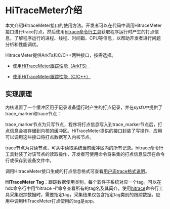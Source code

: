 # HiTraceMeter介绍

<!--Kit: Performance Analysis Kit-->
<!--Subsystem: HiviewDFX-->
<!--Owner: @qq_437963121-->
<!--SE: @MontSaintMichel-->
<!--TSE: @gcw_KuLfPSbe-->

本文介绍HitraceMeter接口的使用方法。开发者可以在代码中调用HitraceMeter接口进行trace打点，然后使用[hitrace命令行工具](hitrace.md)获取程序运行时产生的打点信息，了解程序运行的进程、线程、时间戳、CPU等信息，以帮助开发者进行问题分析和性能调优。


HitraceMeter提供ArkTs和C/C++两种接口，按需选择。


- [使用HiTraceMeter跟踪性能（ArkTS）](hitracemeter-guidelines-arkts.md)

- [使用HiTraceMeter跟踪性能（C/C++）](hitracemeter-guidelines-ndk.md)


## 实现原理

内核设置了一个缓冲区用于记录设备运行时产生的打点记录，并在sysfs中提供了trace_marker和trace节点：

trace_marker节点为只写节点，程序将打点信息写入到trace_marker节点后，打点信息会被存储到内核的缓冲区。HiTraceMeter提供的接口封装了写操作，应用可以调用这些接口将打点数据写入内核节点。

trace节点为只读节点，可从中读取系统当前缓冲区内的所有记录。hitrace命令行工具封装了对该节点的读取操作，开发者可使用命令将采集的打点信息显示在命令行或保存到设备文件中。

调用HitraceMeter接口生成的打点信息格式可查看[用户态trace格式说明](hitracemeter-view.md#用户态trace格式说明)。

**HiTraceMeter Tag**：跟踪数据使用类别，每个软件子系统对应一个tag。可以在hdc命令行中用“hitrace -l”命令查看所有的tag名及其简介。使用[hitrace](hitrace.md)命令行工具采集跟踪数据时，需要指定tag，采集结果仅包含指定tag类别的跟踪数据。应用中调用HiTraceMeter打点使用的tag是app。
